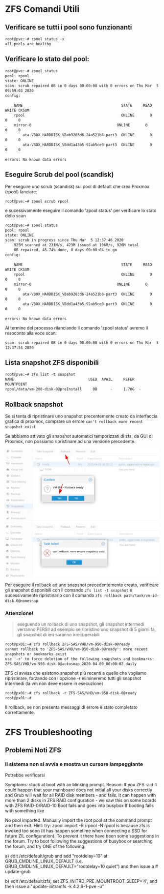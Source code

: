 # ZFS Comandi Utili

## Verificare se tutti i pool sono funzionanti

    root@pve:~# zpool status -x
    all pools are healthy


## Verificare lo stato del pool:

    root@pve:~# zpool status
    pool: rpool
    state: ONLINE
    scan: scrub repaired 0B in 0 days 00:00:08 with 0 errors on Thu Mar  5 09:59:03 2020
    config:

        NAME                                             STATE     READ WRITE CKSUM
        rpool                                            ONLINE       0     0     0
        mirror-0                                       ONLINE       0     0     0
            ata-VBOX_HARDDISK_VBab9283d6-24a521b8-part3  ONLINE       0     0     0
            ata-VBOX_HARDDISK_VBdd1a43b5-92ab5ce0-part3  ONLINE       0     0     0

    errors: No known data errors

## Eseguire Scrub del pool (scandisk)

Per eseguire uno scrub (scandisk) sul pool di default che crea Proxmox (rpool) lanciare:

    root@pve:~# zpool scrub rpool
e sucessivamente eseguire il comando 'zpool status' per verificare lo stato dello scan

    root@pve:~# zpool status
    pool: rpool
    state: ONLINE
    scan: scrub in progress since Thu Mar  5 12:37:46 2020
        925M scanned at 231M/s, 423M issued at 106M/s, 926M total
        0B repaired, 45.74% done, 0 days 00:00:04 to go
    config:

        NAME                                             STATE     READ WRITE CKSUM
        rpool                                            ONLINE       0     0     0
        mirror-0                                       ONLINE       0     0     0
            ata-VBOX_HARDDISK_VBab9283d6-24a521b8-part3  ONLINE       0     0     0
            ata-VBOX_HARDDISK_VBdd1a43b5-92ab5ce0-part3  ONLINE       0     0     0

    errors: No known data errors

Al termine del processo rilanciando il comando 'zpool status' avremo il resoconto alla voce scan:

    scan: scrub repaired 0B in 0 days 00:00:08 with 0 errors on Thu Mar  5 12:37:54 2020

## Lista snapshot ZFS disponibili

```
root@pve:~# zfs list -t snapshot 
NAME                                  USED  AVAIL     REFER  MOUNTPOINT
rpool/data/vm-200-disk-0@preInstall     0B      -     1.70G  -
```

## Rollback snapshot

Se si tenta di ripristinare uno snapshot precentemente creato da interfaccia grafica di proxmox, comprare un errore `can't rollback more recent snapshot exist`

Se abbiamo attivato gli snapshot automatici temporizzati di zfs, da GUI di Proxmox, non possiamo ripristinare ad una versione precedente.

![Rollaback Snapshot](img/snapshot-rollback-gui.png)
![Rollaback Snapshot Error](img/snapshot-rollback-gui-error.png)

Per eseguire il rollback ad uno snapshot precedentemente creato, verificare gli snapshot disponibili con il comando `zfs list -t snapshot` e sucessivamente ripristinarlo con il comando `zfs rollback path/tank/vm-id-disk.0@nomesnap`

### Attenzione!

> eseguendo un rollback di uno snapshot, gli snapshot intermedi verranno PERSI! ad esempio se ripristino uno snapshot di 5 giorni fà, gli snapshot di ieri saranno irrecuperabili

```
root@px01:~# zfs rollback ZFS-SAS/VHD/vm-950-disk-0@ready 
cannot rollback to 'ZFS-SAS/VHD/vm-950-disk-0@ready': more recent snapshots or bookmarks exist
use '-r' to force deletion of the following snapshots and bookmarks:
ZFS-SAS/VHD/vm-950-disk-0@autosnap_2020-04-09_00:00:02_daily
```

ZFS ci avvisa che esistono snapshot più recenti a quello che vogliamo ripristinare, forzando con l'opzione -r elimineremo tutti gli snapshot intermedi (la vm non deve essere in esecuzione)

```
root@px01:~# zfs rollback -r ZFS-SAS/VHD/vm-950-disk-0@ready 
root@px01:~# 
```

Il rollback, se non presenta messaggi di errore è stato completato correttamente.



# ZFS Troubleshooting

## Problemi Noti ZFS

### Il sistema non si avvia e mostra un cursore lampeggiante
Potrebbe verificarsi


Symptoms: stuck at boot with an blinking prompt.
Reason: If you ZFS raid it could happen that your mainboard does not initial all your disks correctly and Grub will wait for all RAID disk members - and fails. It can happen with more than 2 disks in ZFS RAID configuration - we saw this on some boards with ZFS RAID-0/RAID-10
Boot fails and goes into busybox
If booting fails with something like

No pool imported. Manually import the root pool
at the command prompt and then exit.
Hint: try: zpool import -R /rpool -N rpool
is because zfs is invoked too soon (it has happen sometime when connecting a SSD for future ZIL configuration). To prevent it there have been some suggestions in the forum. Try to boot following the suggestions of busybox or searching the forum, and try ONE of the following:

a) edit /etc/default/grub and add "rootdelay=10" at GRUB_CMDLINE_LINUX_DEFAULT (i.e. GRUB_CMDLINE_LINUX_DEFAULT="rootdelay=10 quiet") and then issue a # update-grub

b) edit /etc/default/zfs, set ZFS_INITRD_PRE_MOUNTROOT_SLEEP='4', and then issue a "update-initramfs -k 4.2.6-1-pve -u"